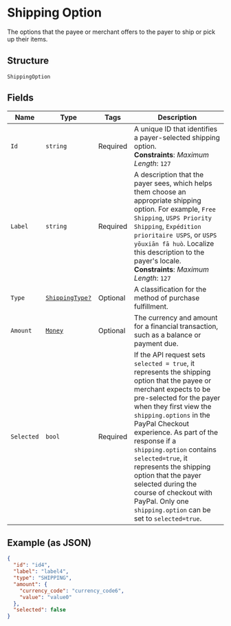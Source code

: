 
# Shipping Option

The options that the payee or merchant offers to the payer to ship or pick up their items.

## Structure

`ShippingOption`

## Fields

| Name | Type | Tags | Description |
|  --- | --- | --- | --- |
| `Id` | `string` | Required | A unique ID that identifies a payer-selected shipping option.<br>**Constraints**: *Maximum Length*: `127` |
| `Label` | `string` | Required | A description that the payer sees, which helps them choose an appropriate shipping option. For example, `Free Shipping`, `USPS Priority Shipping`, `Expédition prioritaire USPS`, or `USPS yōuxiān fā huò`. Localize this description to the payer's locale.<br>**Constraints**: *Maximum Length*: `127` |
| `Type` | [`ShippingType?`](../../doc/models/shipping-type.md) | Optional | A classification for the method of purchase fulfillment. |
| `Amount` | [`Money`](../../doc/models/money.md) | Optional | The currency and amount for a financial transaction, such as a balance or payment due. |
| `Selected` | `bool` | Required | If the API request sets `selected = true`, it represents the shipping option that the payee or merchant expects to be pre-selected for the payer when they first view the `shipping.options` in the PayPal Checkout experience. As part of the response if a `shipping.option` contains `selected=true`, it represents the shipping option that the payer selected during the course of checkout with PayPal. Only one `shipping.option` can be set to `selected=true`. |

## Example (as JSON)

```json
{
  "id": "id4",
  "label": "label4",
  "type": "SHIPPING",
  "amount": {
    "currency_code": "currency_code6",
    "value": "value0"
  },
  "selected": false
}
```

